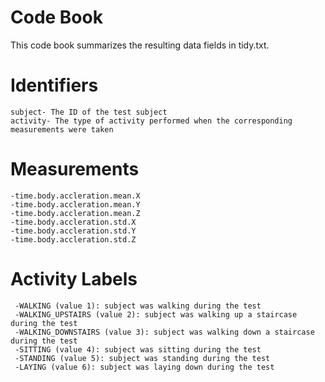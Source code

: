 # Code Book
This code book summarizes the resulting data fields in tidy.txt.

# Identifiers
	subject- The ID of the test subject
	activity- The type of activity performed when the corresponding measurements were taken

# Measurements

	-time.body.accleration.mean.X 
	-time.body.accleration.mean.Y
	-time.body.accleration.mean.Z
	-time.body.accleration.std.X
	-time.body.accleration.std.Y
	-time.body.accleration.std.Z


# Activity Labels

	 -WALKING (value 1): subject was walking during the test
	 -WALKING_UPSTAIRS (value 2): subject was walking up a staircase during the test
	 -WALKING_DOWNSTAIRS (value 3): subject was walking down a staircase during the test
	 -SITTING (value 4): subject was sitting during the test
	 -STANDING (value 5): subject was standing during the test
	 -LAYING (value 6): subject was laying down during the test